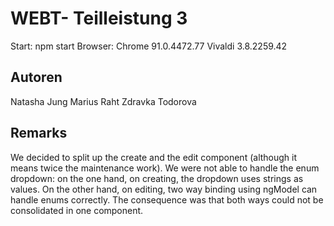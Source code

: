 # WEBT- Teilleistung 3

Start: npm start
Browser: Chrome 91.0.4472.77
         Vivaldi 3.8.2259.42

## Autoren
Natasha Jung
Marius Raht
Zdravka Todorova

## Remarks
We decided to split up the create and the edit component (although it means twice the maintenance work). We were not able to handle the enum dropdown: on the one hand, on creating, the dropdown uses strings as values. On the other hand, on editing, two way binding using ngModel can handle enums correctly. The consequence was that both ways could not be consolidated in one component.
